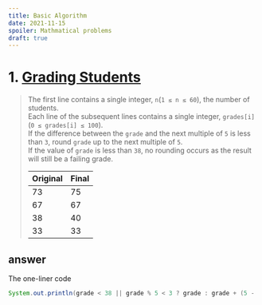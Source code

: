 ```yaml
---
title: Basic Algorithm
date: 2021-11-15
spoiler: Mathmatical problems
draft: true
---
```


# 1. [Grading Students](https://www.hackerrank.com/challenges/grading/problem)
> The first line contains a single integer, `n`(`1 ≤ n ≤ 60`), the number of students.  
> Each line of the subsequent lines contains a single integer, `grades[i]`(`0 ≤ grades[i] ≤ 100`).  
> If the difference between the `grade` and the next multiple of `5` is less than `3`, round `grade` up to the next multiple of `5`.  
> If the value of `grade` is less than `38`, no rounding occurs as the result will still be a failing grade.
>
> | Original | Final |
> | - | - |
> | 73 | 75 |
> | 67 | 67 |
> | 38 | 40 |
> | 33 | 33 |

## answer
The one-liner code
```java
System.out.println(grade < 38 || grade % 5 < 3 ? grade : grade + (5 - (grade % 5)));
```